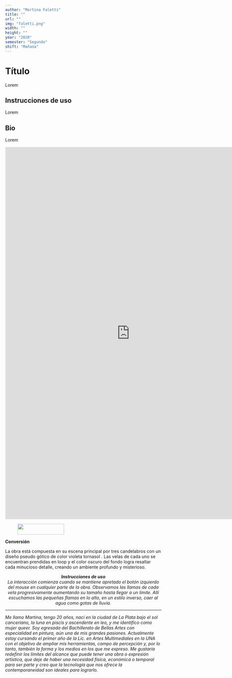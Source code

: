 ```yaml
---
author: "Martina Faletti"
title: ""
url: ""
img: "faletti.png"
width: ""
height: ""
year: "2020"
semester: "Segundo"
shift: "Mañana"
---
```


<p></p>

# Título

Lorem 

## Instrucciones de uso 

Lorem

## Bio

Lorem

<!-- wp:html -->
<p align="center"><iframe width="800" height="1200" frameborder="0" scrolling="no" style="width:800px; margin:0 auto!important;border: 1px solid #F2F2F3; z-index: 100;" src="https://editor.p5js.org/martina_faletti/embed/CCWRbR70I"></iframe></p>
<!-- /wp:html -->

<!-- wp:image {"id":604,"align":"center","width":150,"height":35} -->
<div class="wp-block-image"><figure class="aligncenter is-resized"><img src="https://am1-lacabanne.atamvirtual.com.ar/wp-content/uploads/2020/12/usabilidad-AM12020-siMobile.png" alt="" class="wp-image-604" width="150" height="35"/></figure></div>
<!-- /wp:image -->

<!-- wp:paragraph -->
<p><strong>Conversión</strong></p>
<!-- /wp:paragraph -->

<!-- wp:paragraph -->
<p>La obra está compuesta en su escena principal por tres candelabros con un diseño pseudo gótico de color violeta tornasol . Las velas de cada uno se encuentran prendidas en loop y el color oscuro del fondo logra resaltar cada minucioso detalle, creando un ambiente profundo y misterioso. </p>
<!-- /wp:paragraph -->

<!-- wp:paragraph {"align":"center"} -->
<p style="text-align:center"><strong><em>Instrucciones de uso</em></strong><em><br>La interacción comienza cuando se mantiene apretado el botón izquierdo del mouse en cualquier parte de la obra. Observamos las llamas de cada vela progresivamente aumentando su tamaño hasta llegar a un límite. Allí escuchamos las pequeñas flamas en lo alto, en un estilo inverso, caer al agua como gotas de lluvia.</em></p>
<!-- /wp:paragraph -->

<!-- wp:separator -->
<hr class="wp-block-separator"/>
<!-- /wp:separator -->

<!-- wp:paragraph -->
<p><em>Me llamo Martina, tengo 20 años, nací en la ciudad de La Plata bajo el sol canceriano, la luna en piscis y ascendente en leo, y me identifico como mujer queer. Soy egresada del Bachillerato de Bellas Artes con especialidad en pintura, aún una de mis grandes pasiones. Actualmente estoy cursando el primer año de la Lic. en Artes Multimediales en la UNA con el objetivo de ampliar mis herramientas, campo de percepción y, por lo tanto, también la forma y los medios en los que me expreso. Me gustaría redefinir los límites del alcance que puede tener una obra o expresión artística, que deje de haber una necesidad física, económica o temporal para ser parte y creo que la tecnología que nos ofrece la contemporaneidad son ideales para lograrlo.</em></p>
<!-- /wp:paragraph -->